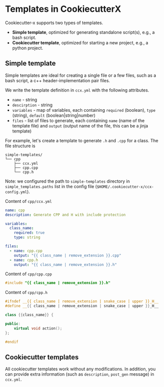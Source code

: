 # Templates in CookiecutterX

Cookiecutter-x supports two types of templates.

- **Simple template**, optimized for generating standalone script(s), e.g., a bash script.
- **Cookiecutter template**, optimized for starting a new project, e.g., a python project.

## Simple template

Simple templates are ideal for creating a single file or a few files, such as a bash script, a c++ header-implementation pair files.

We write the template definition in `ccx.yml` with the following attributes.

- `name` - string
- `descirption` - string
- `variables` - map of variables, each containing `required` (boolean), `type` (string), `default` (boolean|string|number)
- `files` - list  of files to generate, each containing `name` (name of the template file) and `output` (output name of the file, this can be a jinja template)

For example, let's create a template to generate `.h` and `.cpp` for a class. The file structure is

```text
simple-templates/
└── cpp
    ├── ccx.yml
    ├── cpp.cpp
    └── cpp.h
```
Note: we configured the path to `simple-templates` directory in `simple_templates.paths` list in the config file (`$HOME/.cookiecutter-x/ccx-config.yml`).

Content of `cpp/ccx.yml`

```yaml
name: cpp
description: Generate CPP and H with include protection

variables:
  class_name:
    required: true
    type: string

files:
  - name: cpp.cpp
    output: "{{ class_name | remove_extension }}.cpp"
  - name: cpp.h
    output: "{{ class_name | remove_extension }}.h"
```

Content of `cpp/cpp.cpp`

```c
#include "{{ class_name | remove_extension }}.h"
```

Content of `cpp/cpp.h`

```cpp
#ifndef __{{ class_name | remove_extension | snake_case | upper }}_H__
#define __{{ class_name | remove_extension | snake_case | upper }}_H__

class {{class_name}} {

public:
    virtual void action();
};

#endif
```

## Cookiecutter templates

All cookiecutter templates work without any modifications. In addition, you can provide extra information (such as `description`, `post_gen` message) in `ccx.yml`.
